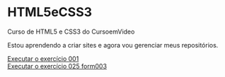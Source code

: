 # HTML5eCSS3
 Curso de HTML5 e CSS3 do CursoemVideo

 Estou aprendendo a criar sites e agora vou gerenciar meus repositórios.

<a href="https://eduardodluna.github.io/HTML5eCSS3/EXERCICIOS/EX001/index.html">Executar o exercício 001</a> 
<br>
<a href="https://eduardodluna.github.io/HTML5eCSS3/EXERCICIOS/EX025/form003.html">Executar o exercício 025 form003</a>
